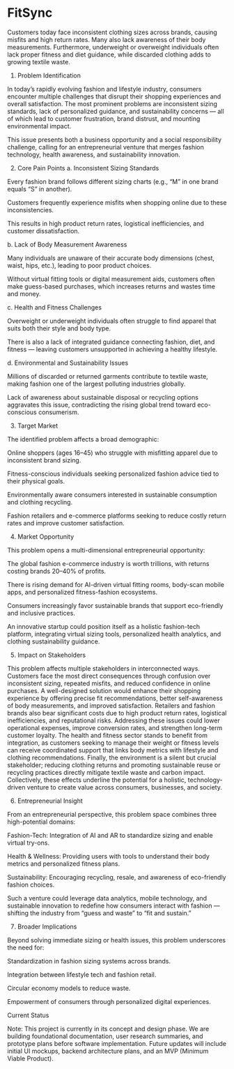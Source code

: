 # FitSync
Customers today face inconsistent clothing sizes across brands, causing misfits and high return rates. Many also lack awareness of their body measurements. Furthermore, underweight or overweight individuals often lack proper fitness and diet guidance, while discarded clothing adds to growing textile waste.


1. Problem Identification

In today’s rapidly evolving fashion and lifestyle industry, consumers encounter multiple challenges that disrupt their shopping experiences and overall satisfaction.
The most prominent problems are inconsistent sizing standards, lack of personalized guidance, and sustainability concerns — all of which lead to customer frustration, brand distrust, and mounting environmental impact.

This issue presents both a business opportunity and a social responsibility challenge, calling for an entrepreneurial venture that merges fashion technology, health awareness, and sustainability innovation.

2. Core Pain Points
a. Inconsistent Sizing Standards

Every fashion brand follows different sizing charts (e.g., “M” in one brand equals “S” in another).

Customers frequently experience misfits when shopping online due to these inconsistencies.

This results in high product return rates, logistical inefficiencies, and customer dissatisfaction.

b. Lack of Body Measurement Awareness

Many individuals are unaware of their accurate body dimensions (chest, waist, hips, etc.), leading to poor product choices.

Without virtual fitting tools or digital measurement aids, customers often make guess-based purchases, which increases returns and wastes time and money.

c. Health and Fitness Challenges

Overweight or underweight individuals often struggle to find apparel that suits both their style and body type.

There is also a lack of integrated guidance connecting fashion, diet, and fitness — leaving customers unsupported in achieving a healthy lifestyle.

d. Environmental and Sustainability Issues

Millions of discarded or returned garments contribute to textile waste, making fashion one of the largest polluting industries globally.

Lack of awareness about sustainable disposal or recycling options aggravates this issue, contradicting the rising global trend toward eco-conscious consumerism.

3. Target Market

The identified problem affects a broad demographic:

Online shoppers (ages 16–45) who struggle with misfitting apparel due to inconsistent brand sizing.

Fitness-conscious individuals seeking personalized fashion advice tied to their physical goals.

Environmentally aware consumers interested in sustainable consumption and clothing recycling.

Fashion retailers and e-commerce platforms seeking to reduce costly return rates and improve customer satisfaction.

4. Market Opportunity

This problem opens a multi-dimensional entrepreneurial opportunity:

The global fashion e-commerce industry is worth trillions, with returns costing brands 20–40% of profits.

There is rising demand for AI-driven virtual fitting rooms, body-scan mobile apps, and personalized fitness-fashion ecosystems.

Consumers increasingly favor sustainable brands that support eco-friendly and inclusive practices.

An innovative startup could position itself as a holistic fashion-tech platform, integrating virtual sizing tools, personalized health analytics, and clothing sustainability guidance.


5. Impact on Stakeholders

This problem affects multiple stakeholders in interconnected ways. Customers face the most direct consequences through confusion over inconsistent sizing, repeated misfits, and reduced confidence in online purchases. A well-designed solution would enhance their shopping experience by offering precise fit recommendations, better self-awareness of body measurements, and improved satisfaction. Retailers and fashion brands also bear significant costs due to high product return rates, logistical inefficiencies, and reputational risks. Addressing these issues could lower operational expenses, improve conversion rates, and strengthen long-term customer loyalty. The health and fitness sector stands to benefit from integration, as customers seeking to manage their weight or fitness levels can receive coordinated support that links body metrics with lifestyle and clothing recommendations. Finally, the environment is a silent but crucial stakeholder; reducing clothing returns and promoting sustainable reuse or recycling practices directly mitigate textile waste and carbon impact. Collectively, these effects underline the potential for a holistic, technology-driven venture to create value across consumers, businesses, and society.

6. Entrepreneurial Insight

From an entrepreneurial perspective, this problem space combines three high-potential domains:

Fashion-Tech: Integration of AI and AR to standardize sizing and enable virtual try-ons.

Health & Wellness: Providing users with tools to understand their body metrics and personalized fitness plans.

Sustainability: Encouraging recycling, resale, and awareness of eco-friendly fashion choices.

Such a venture could leverage data analytics, mobile technology, and sustainable innovation to redefine how consumers interact with fashion — shifting the industry from “guess and waste” to “fit and sustain.”

7. Broader Implications

Beyond solving immediate sizing or health issues, this problem underscores the need for:

Standardization in fashion sizing systems across brands.

Integration between lifestyle tech and fashion retail.

Circular economy models to reduce waste.

Empowerment of consumers through personalized digital experiences.




Current Status

Note: This project is currently in its concept and design phase.
We are building foundational documentation, user research summaries, and prototype plans before software implementation. Future updates will include initial UI mockups, backend architecture plans, and an MVP (Minimum Viable Product).

